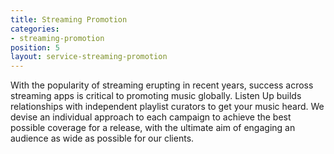 ```yaml
---
title: Streaming Promotion
categories:
- streaming-promotion
position: 5
layout: service-streaming-promotion
---
```


With the popularity of streaming erupting in recent years, success across streaming apps is critical to promoting music globally. Listen Up builds relationships with independent playlist curators to get your music heard. We devise an individual approach to each campaign to achieve the best possible coverage for a release, with the ultimate aim of engaging an audience as wide as possible for our clients.